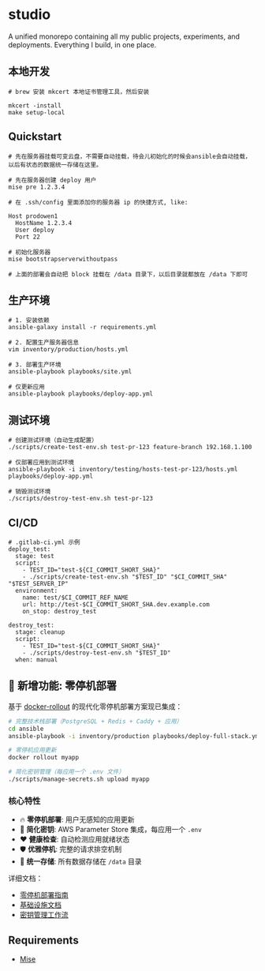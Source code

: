 # studio

A unified monorepo containing all my public projects, experiments, and deployments. Everything I build, in one place.



## 本地开发


```
# brew 安装 mkcert 本地证书管理工具，然后安装

mkcert -install
make setup-local
```



## Quickstart


```
# 先在服务器挂载可变云盘，不需要自动挂载，待会儿初始化的时候会ansible会自动挂载，以后有状态的数据统一存储在这里。

# 先在服务器创建 deploy 用户
mise pre 1.2.3.4

# 在 .ssh/config 里面添加你的服务器 ip 的快捷方式, like:

Host prodowen1
  HostName 1.2.3.4
  User deploy
  Port 22

# 初始化服务器
mise bootstrapserverwithoutpass

# 上面的部署会自动把 block 挂载在 /data 目录下，以后目录就都放在 /data 下即可
```


## 生产环境

```
# 1. 安装依赖
ansible-galaxy install -r requirements.yml

# 2. 配置生产服务器信息
vim inventory/production/hosts.yml

# 3. 部署生产环境
ansible-playbook playbooks/site.yml

# 仅更新应用
ansible-playbook playbooks/deploy-app.yml
```


## 测试环境

```
# 创建测试环境（自动生成配置）
./scripts/create-test-env.sh test-pr-123 feature-branch 192.168.1.100

# 仅部署应用到测试环境
ansible-playbook -i inventory/testing/hosts-test-pr-123/hosts.yml playbooks/deploy-app.yml

# 销毁测试环境
./scripts/destroy-test-env.sh test-pr-123
```

## CI/CD 

```
# .gitlab-ci.yml 示例
deploy_test:
  stage: test
  script:
    - TEST_ID="test-${CI_COMMIT_SHORT_SHA}"
    - ./scripts/create-test-env.sh "$TEST_ID" "$CI_COMMIT_SHA" "$TEST_SERVER_IP"
  environment:
    name: test/$CI_COMMIT_REF_NAME
    url: http://test-$CI_COMMIT_SHORT_SHA.dev.example.com
    on_stop: destroy_test

destroy_test:
  stage: cleanup
  script:
    - TEST_ID="test-${CI_COMMIT_SHORT_SHA}"
    - ./scripts/destroy-test-env.sh "$TEST_ID"
  when: manual
```

## 🚀 新增功能: 零停机部署

基于 [docker-rollout](https://github.com/wowu/docker-rollout) 的现代化零停机部署方案现已集成：

```bash
# 完整技术栈部署（PostgreSQL + Redis + Caddy + 应用）
cd ansible
ansible-playbook -i inventory/production playbooks/deploy-full-stack.yml

# 零停机应用更新
docker rollout myapp

# 简化密钥管理（每应用一个 .env 文件）
./scripts/manage-secrets.sh upload myapp
```

### 核心特性

- 🔥 **零停机部署**: 用户无感知的应用更新
- 🔐 **简化密钥**: AWS Parameter Store 集成，每应用一个 `.env`
- ❤️ **健康检查**: 自动检测应用就绪状态
- 🛡️ **优雅停机**: 完整的请求排空机制
- 📁 **统一存储**: 所有数据存储在 `/data` 目录

详细文档：
- [零停机部署指南](ansible/ZERO-DOWNTIME-DEPLOYMENT.md)
- [基础设施文档](ansible/DOCKER-SERVICES-README.md)
- [密钥管理工作流](ansible/AWS-SECRETS-WORKFLOW.md)

## Requirements

- [Mise](https://mise.jdx.dev/)



